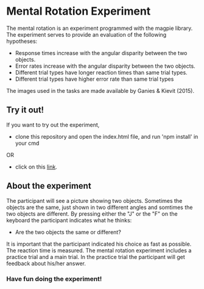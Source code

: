 # Mental Rotation Experiment

The mental rotation is an experiment programmed with the magpie library. 
The experiment serves to provide an evaluation of the following hypotheses:

- Response times increase with the angular disparity between the two objects. 
- Error rates increase with the angular disparity between the two objects. 
- Different trial types have longer reaction times than same trial types. 
- Different trial types have higher error rate than same trial types

The images used in the tasks are made available by Ganies & Kievit (2015).

## Try it out!

If you want to try out the experiment,
- clone this repository and open the index.html file, and run 'npm install' in your cmd 

OR
- click on this [link](https://mental-rotation-973156.netlify.com).


## About the experiment

The participant will see a picture showing two objects. Sometimes the objects are the same, just shown in two different angles 
and somtimes the two objects are different. By pressing either the "J" or the "F" on the keyboard the participant indicates what he thinks: 

- Are the two objects the same or different?

It is important that the participant indicated his choice as fast as possible. The reaction time is measured.
The mental rotation experiment includes a practice trial and a main trial.
In the practice trial the participant will get feedback about his/her answer. 

### Have fun doing the experiment!

